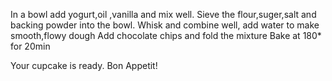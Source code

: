 In a bowl add yogurt,oil ,vanilla and mix well. 
Sieve the flour,suger,salt and backing powder into the bowl.
Whisk and combine well, add water to make smooth,flowy dough
Add chocolate chips and fold the mixture
Bake at 180* for 20min

Your cupcake is ready. Bon Appetit!